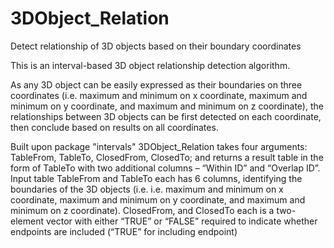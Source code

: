 # 3DObject_Relation
Detect relationship of 3D objects based on their boundary coordinates

This is an interval-based 3D object relationship detection algorithm.

As any 3D object can be easily expressed as their boundaries on three coordinates 
(i.e. maximum and minimum on x coordinate, maximum and minimum on y coordinate, and maximum and minimum on z coordinate), 
the relationships between 3D objects can be first detected on each coordinate, 
then conclude based on results on all coordinates. 

Built upon package "intervals" 
3DObject_Relation takes four arguments: TableFrom, TableTo, ClosedFrom, ClosedTo; 
and returns a result table in the form of TableTo with two additional columns – “Within ID” and “Overlap ID”. 
Input table TableFrom and TableTo each has 6 columns, identifying the boundaries of the 3D objects 
(i.e. i.e. maximum and minimum on x coordinate, maximum and minimum on y coordinate, and maximum and minimum on z coordinate). 
ClosedFrom, and ClosedTo each is a two-element vector with either “TRUE” or “FALSE” required to indicate whether endpoints are included (“TRUE” for including endpoint)
